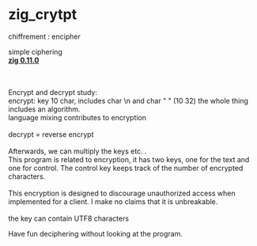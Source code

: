 # zig_crytpt
chiffrement : encipher 

simple ciphering <br />
<u>**zig 0.11.0**</u><BR />
<br />

<br />
Encrypt and decrypt study:<br />
encrypt: key 10 char, includes char \n and char " " (10 32) the whole thing includes an algorithm.<br />
language mixing contributes to encryption<br />
<br />
decrypt = reverse encrypt<br />
<br />
Afterwards, we can multiply the keys etc. .<br />
This program is related to encryption, it has two keys, one for the text and one for control. The control key keeps track of the number of encrypted characters.<br />  
<br /> 
This encryption is designed to discourage unauthorized access when implemented for a client. I make no claims that it is unbreakable.<br /> 
<br />
the key can contain UTF8 characters<br />

Have fun deciphering without looking at the program.<br />

<BR/><BR/>